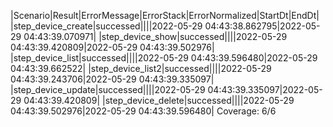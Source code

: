 |Scenario|Result|ErrorMessage|ErrorStack|ErrorNormalized|StartDt|EndDt|
|step_device_create|successed||||2022-05-29 04:43:38.862795|2022-05-29 04:43:39.070971|
|step_device_show|successed||||2022-05-29 04:43:39.420809|2022-05-29 04:43:39.502976|
|step_device_list|successed||||2022-05-29 04:43:39.596480|2022-05-29 04:43:39.662522|
|step_device_list2|successed||||2022-05-29 04:43:39.243706|2022-05-29 04:43:39.335097|
|step_device_update|successed||||2022-05-29 04:43:39.335097|2022-05-29 04:43:39.420809|
|step_device_delete|successed||||2022-05-29 04:43:39.502976|2022-05-29 04:43:39.596480|
Coverage: 6/6
